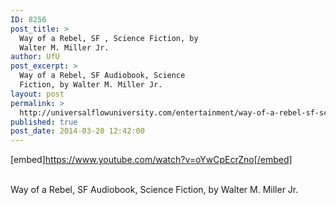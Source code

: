 ```yaml
---
ID: 8256
post_title: >
  Way of a Rebel, SF , Science Fiction, by
  Walter M. Miller Jr.
author: UfU
post_excerpt: >
  Way of a Rebel, SF Audiobook, Science
  Fiction, by Walter M. Miller Jr.
layout: post
permalink: >
  http://universalflowuniversity.com/entertainment/way-of-a-rebel-sf-science-fiction-by-walter-m-miller-jr/
published: true
post_date: 2014-03-20 12:42:00
---
```

[embed]https://www.youtube.com/watch?v=oYwCpEcrZno[/embed]</br></br>
<p>Way of a Rebel, SF Audiobook, Science Fiction, by Walter M. Miller Jr.</p>